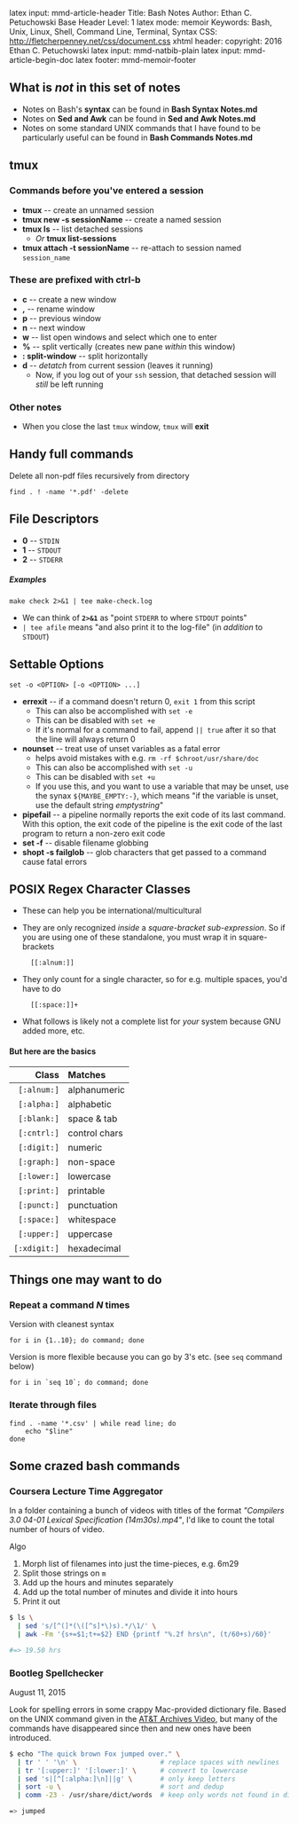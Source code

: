 latex input:		mmd-article-header
Title:		Bash Notes
Author:		Ethan C. Petuchowski
Base Header Level:		1
latex mode:		memoir
Keywords:		Bash, Unix, Linux, Shell, Command Line, Terminal, Syntax
CSS:		http://fletcherpenney.net/css/document.css
xhtml header:		<script type="text/javascript" src="http://cdn.mathjax.org/mathjax/latest/MathJax.js?config=TeX-AMS-MML_HTMLorMML">
</script>
copyright:			2016 Ethan C. Petuchowski
latex input:		mmd-natbib-plain
latex input:		mmd-article-begin-doc
latex footer:		mmd-memoir-footer

## What is _not_ in this set of notes
* Notes on Bash's __syntax__ can be found in __Bash Syntax Notes.md__
* Notes on __Sed and Awk__ can be found in __Sed and Awk Notes.md__
* Notes on some standard UNIX commands that I have found to be particularly
  useful can be found in __Bash Commands Notes.md__

## tmux

### Commands before you've entered a session

* __tmux__ -- create an unnamed session
* __tmux new -s sessionName__ -- create a named session
* __tmux ls__ -- list detached sessions
    * *Or* __tmux list-sessions__
* __tmux attach -t sessionName__ -- re-attach to session named `session_name`

### These are prefixed with ctrl-b

* __c__ -- create a new window
* __,__ -- rename window
* __p__ -- previous window
* __n__ -- next window
* __w__ -- list open windows and select which one to enter
* __%__ -- split vertically (creates new pane _within_ this window)
* __: split-window__ -- split horizontally
* __d__ -- _detatch_ from current session (leaves it running)
    * Now, if you log out of your `ssh` session, that detached session will
      _still_ be left running

### Other notes

* When you close the last `tmux` window, `tmux` will __exit__

## Handy full commands

Delete all non-pdf files recursively from directory

    find . ! -name '*.pdf' -delete

## File Descriptors

* **0** -- `STDIN`
* **1** -- `STDOUT`
* **2** -- `STDERR`

##### Examples

    make check 2>&1 | tee make-check.log

* We can think of **`2>&1`** as "point `STDERR` to where `STDOUT` points"
* `| tee afile` means "and also print it to the log-file" (in _addition_ to
  `STDOUT`)

## Settable Options

    set -o <OPTION> [-o <OPTION> ...]

* __errexit__ -- if a command doesn't return 0, `exit 1` from this script
    * This can also be accomplished with `set -e`
    * This can be disabled with `set +e`
    * If it's normal for a command to fail, append `|| true` after it so that
      the line will always return 0
* __nounset__ -- treat use of unset variables as a fatal error
    * helps avoid mistakes with e.g. `rm -rf $chroot/usr/share/doc`
    * This can also be accomplished with `set -u`
    * This can be disabled with `set +u`
    * If you use this, and you want to use a variable that may be unset, use
      the synax `${MAYBE_EMPTY:-}`, which means "if the variable is unset, use
      the default string _emptystring_"
* __pipefail__ -- a pipeline normally reports the exit code of its last
  command. With this option, the exit code of the pipeline is the exit code of
  the last program to return a non-zero exit code
* **set -f** -- disable filename globbing
* **shopt -s failglob** -- glob characters that get passed to a command cause
  fatal errors

## POSIX Regex Character Classes

* These can help you be international/multicultural
* They are only recognized *inside* a _square-bracket sub-expression_. So if
  you are using one of these standalone, you must wrap it in square-brackets

        [[:alnum:]]
* They only count for a single character, so for e.g. multiple spaces, you'd
  have to do

        [[:space:]]+
* What follows is likely not a complete list for *your* system because GNU
  added more, etc.

#### But here are the basics

| **Class**   | **Matches**   |
|  -------:   | :----------   |
| `[:alnum:]` | alphanumeric  |
| `[:alpha:]` | alphabetic    |
| `[:blank:]` | space & tab   |
| `[:cntrl:]` | control chars |
| `[:digit:]` | numeric       |
| `[:graph:]` | non-space     |
| `[:lower:]` | lowercase     |
| `[:print:]` | printable     |
| `[:punct:]` | punctuation   |
| `[:space:]` | whitespace    |
| `[:upper:]` | uppercase     |
| `[:xdigit:]`| hexadecimal   |

## Things one may want to do

### Repeat a command *N* times

Version with cleanest syntax

    for i in {1..10}; do command; done

Version is more flexible because you can go by 3's etc. (see `seq` command
below)

    for i in `seq 10`; do command; done

### Iterate through files

    find . -name '*.csv' | while read line; do
        echo "$line"
    done

## Some crazed bash commands

### Coursera Lecture Time Aggregator

In a folder containing a bunch of videos with titles of the format *"Compilers
3.0 04-01 Lexical Specification (14m30s).mp4"*, I'd like to count the total
number of hours of video.

Algo

1. Morph list of filenames into just the time-pieces, e.g. 6m29
2. Split those strings on `m`
3. Add up the hours and minutes separately
4. Add up the total number of minutes and divide it into hours
5. Print it out

```bash
$ ls \
  | sed 's/[^(]*(\([^s]*\)s).*/\1/' \
  | awk -Fm '{s+=$1;t+=$2} END {printf "%.2f hrs\n", (t/60+s)/60}'

#=> 19.50 hrs
```

### Bootleg Spellchecker

August 11, 2015

Look for spelling errors in some crappy Mac-provided dictionary file. Based on
the UNIX command given in the [AT&T Archives Video][arch], but many of the
commands have disappeared since then and new ones have been introduced.

[arch]: https://www.youtube.com/watch?v=tc4ROCJYbm0

```bash
$ echo "The quick brown Fox jumped over." \
  | tr ' ' '\n' \                     # replace spaces with newlines
  | tr '[:upper:]' '[:lower:]' \      # convert to lowercase
  | sed 's|[^[:alpha:]\n]||g' \       # only keep letters
  | sort -u \                         # sort and dedup
  | comm -23 - /usr/share/dict/words  # keep only words not found in dictionary

=> jumped
```
